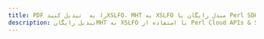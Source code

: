 ---title: PDF را به  تبدیل کنیدXSLFO، MHT به XSLFO مبدل رایگان یا Perl SDKdescription: تبدیل رایگانMHT به XSLFO با استفاده از Perl Cloud APIs & SDK همچنین اسناد PDF را در Cloud ایجاد، ویرایش و رندر کنید.---